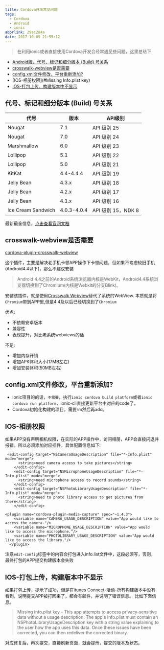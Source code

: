```yaml
---
title: Cordova开发常见问题
tags:
  - Cordova
  - Android
  - ionic
abbrlink: 29ac284a
date: 2017-10-09 21:55:12
---
```

> 在利用ionic或者直接使用Cordova开发会经常遇见些问题，这里总结下

+ [Android版，代号、标记和细分版本 (Build) 号关系](#代号、标记和细分版本(Build)号关系)
+ [crosswalk-webview是否需要](#crosswalk-webview是否需要)
+ [config.xml文件修改，平台重新添加?](#config.xml文件修改，平台重新添加?)
+ [IOS-相册权限](#Missing Info.plist key)
+ [IOS-打包上传，构建版本中不显示](#IOS-打包上传，构建版本中不显示)

## 代号、标记和细分版本 (Build) 号关系

代号|版本|API级别
---|---|---
Nougat|7.1|	API 级别 25
Nougat|7.0|	API 级别 24
Marshmallow|	6.0|	API 级别 23
Lollipop|	5.1	|API 级别 22
Lollipop|	5.0	|API 级别 21
KitKat|	4.4-4.4.4	|API 级别 19
Jelly Bean|	4.3.x	|API 级别 18
Jelly Bean|	4.2.x	|API 级别 17
Jelly Bean|	4.1.x	|API 级别 16
Ice Cream Sandwich|	4.0.3-4.0.4|	API 级别 15，NDK 8

最新最全信息，[点击查看官网文档](https://source.android.com/source/build-numbers)

## crosswalk-webview是否需要

[cordova-plugin-crosswalk-webview](https://github.com/crosswalk-project/cordova-plugin-crosswalk-webview)

这个插件，主要是解决老手机卡顿APP操作下卡顿问题，但如果不考虑较旧手机(Android4.4以下)，那么不建议安装
> Android 4.4之前的Android系统浏览器内核是WebKit，Android4.4系统浏览器切换到了Chromium(内核是Webkit的分支Blink)。

安装该插件，就是使用[Crosswalk Webview](http://blog.csdn.net/itcatface/article/details/49799337)替代了系统的WebView.
本质就是将`Chromium`带到APP里,但是4.4及以后已经切换到了`Chromium`

优点:
+ 不依赖安卓版本
+ 兼容性
+ 表现提升，对比老系统webviews的话

不足:
+ 增加内存开销
+ 增加APK体积大小(17MB左右)
+ 增加安装体积(50MB左右)

## config.xml文件修改，平台重新添加?

- ionic项目的的话，`不需要`，执行`ionic cordova build platform`或者`ionic cordova run platform`，ionic-cli直接更新平台中对应的code了。
- Cordova初始化构建的项目，需要rm然后再add。

## IOS-相册权限

如果APP没有声明相机权限，在实际的APP操作中，访问相册，APP会直接闪退并报错。所以必须添加对应插件，具体配置信息如下:

```
 <edit-config target="NSCameraUsageDescription" file="*-Info.plist" mode="merge">
      <string>need camera access to take pictures</string>
    </edit-config>
    <edit-config target="NSMicrophoneUsageDescription" file="*-Info.plist" mode="merge">
      <string>need microphone access to record sounds</string>
    </edit-config>
    <edit-config target="NSPhotoLibraryUsageDescription" file="*-Info.plist" mode="merge">
      <string>need to photo library access to get pictures from there</string>
    </edit-config>
    
<plugin name="cordova-plugin-media-capture" spec="~1.4.3">
    <variable name="CAMERA_USAGE_DESCRIPTION" value="App would like to access the camera."/>
    <variable name="MICROPHONE_USAGE_DESCRIPTION" value="App would like to access the microphone."/>
    <variable name="PHOTOLIBRARY_USAGE_DESCRIPTION" value="App would like to access the library."/>
  </plugin>
```
注意`edit-config`标签中的内容会打包进入info.list文件中，这段必须写，否则，最终打包的APP提交构建版本会失败
## IOS-打包上传，构建版本中不显示

如果打包上传，提示了成功，但是在Itunes Connect-活动-所有构建版本中没有看到，说明提交APP被打回来了，都会有邮件，并说明了错误信息。
比如下面信息。
> Missing Info.plist key - This app attempts to access privacy-sensitive data without a usage description. The app's Info.plist must contain an NSPhotoLibraryUsageDescription key with a string value explaining to the user how the app uses this data.
    Once these issues have been corrected, you can then redeliver the corrected binary.
    
对应修复后，再次提交，直接刷新页面，就会提示，提交的版本及状态。